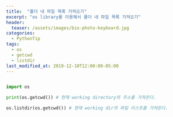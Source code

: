 ```yaml
---
title:  "폴더 내 파일 목록 가져오기"
excerpt: "os library를 이용해서 폴더 내 파일 목록 가져오기"
header:
  teaser: /assets/images/bio-photo-keyboard.jpg
categories:
  - PythonTip
tags:
  - os
  - getcwd
  - listdir
last_modified_at: 2019-12-10T12:00:00-05:00
---
```


```python

import os

print(os.getcwd()) # 현재 working directory의 주소를 가져온다.

os.listdir(os.getcwd()) # 현재 working dir의 파일 리스트를 가져온다.

```
<!--stackedit_data:
eyJoaXN0b3J5IjpbMTc2MjQxNjUzOSwxNjUzMDcwNjgxXX0=
-->
